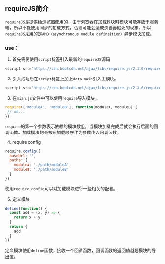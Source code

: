 ## requireJS简介

`requireJS`是提供给浏览器使用的，由于浏览器在加载模块时模块可能存放于服务端，所以不能使用同步的加载方式，否则可能会造成浏览器假死的现象，所以`requireJS`采用的是`AMD（asynchronous module defineition）`异步模块加载。

### use：

1. 首先需要使用`script`标签引入最新的`requireJS`源码

```js
<script src="https://cdn.bootcdn.net/ajax/libs/require.js/2.3.6/require.js"></script>
```
2. 引入成功后在`script`标签上加上`data-main`引入主模块。

```js
<script src="https://cdn.bootcdn.net/ajax/libs/require.js/2.3.6/require.js" data-main="./main.js"></script>
```

3. 在`mian.js`文件中可以使用`require`导入模块。

```js
require(['moduleA', 'moduleB'], function(moduleA, moduleB) {
 // do...
})
```
`require`的第一个参数表示依赖的模块数组，当模块加载完成后就会执行后面的回调函数。加载模块的会按照加载顺序作为参数传入回调函数。

4. require config

```js
require.config({
  baseUrl: '',
  paths: {
    moduleA: './path/moduleA',
    moduleB: './path/moduleB'
  }
})
```
使用`require.config`可以对加载模块进行一些相关的配置。

5. 定义模块

```js
define(function() {
  const add = (x, y) => {
    return x + y
  }
  return {
    add
  }
})
```
定义模块使用`define`函数，接收一个回调函数，回调函数的返回值就是模块的导出值。
